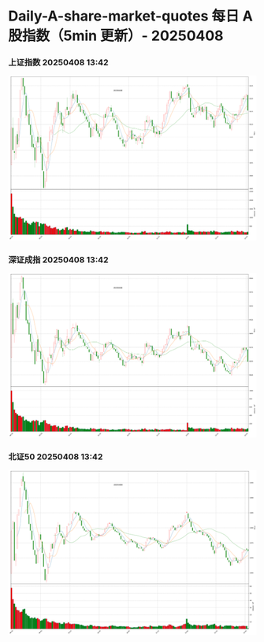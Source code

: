 
# Daily-A-share-market-quotes 每日 A 股指数（5min 更新）- 20250408

### 上证指数 20250408 13:42
![](./fig/2025/4/20250408-sh000001.png)

### 深证成指 20250408 13:42
![](./fig/2025/4/20250408-sz399001.png)

### 北证50 20250408 13:42
![](./fig/2025/4/20250408-bj899050.png)

